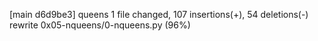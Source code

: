 [main d6d9be3] queens
 1 file changed, 107 insertions(+), 54 deletions(-)
 rewrite 0x05-nqueens/0-nqueens.py (96%)
